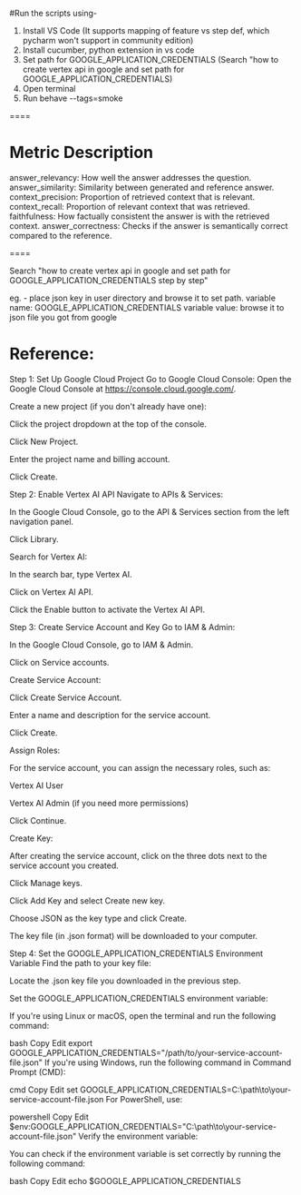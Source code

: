 #Run the scripts using-
1. Install VS Code (It supports mapping of feature vs step def, which pycharm won't support in community edition)
2. Install cucumber, python extension in vs code
3. Set path for GOOGLE_APPLICATION_CREDENTIALS (Search "how to create vertex api in google and set path for GOOGLE_APPLICATION_CREDENTIALS)
3. Open terminal
4. Run behave --tags=smoke


====

Metric	Description
====================
answer_relevancy:	How well the answer addresses the question.
answer_similarity:	Similarity between generated and reference answer.
context_precision:	Proportion of retrieved context that is relevant.
context_recall: 	Proportion of relevant context that was retrieved.
faithfulness:		How factually consistent the answer is with the retrieved context.
answer_correctness:	Checks if the answer is semantically correct compared to the reference.

====


Search "how to create vertex api in google and set path for GOOGLE_APPLICATION_CREDENTIALS step by step"

eg. - place json key in user directory and browse it to set path. 
variable name: GOOGLE_APPLICATION_CREDENTIALS
variable value: browse it to json file you got from google

Reference:
 ==========
Step 1: Set Up Google Cloud Project
Go to Google Cloud Console: Open the Google Cloud Console at https://console.cloud.google.com/.

Create a new project (if you don't already have one):

Click the project dropdown at the top of the console.

Click New Project.

Enter the project name and billing account.

Click Create.

Step 2: Enable Vertex AI API
Navigate to APIs & Services:

In the Google Cloud Console, go to the API & Services section from the left navigation panel.

Click Library.

Search for Vertex AI:

In the search bar, type Vertex AI.

Click on Vertex AI API.

Click the Enable button to activate the Vertex AI API.

Step 3: Create Service Account and Key
Go to IAM & Admin:

In the Google Cloud Console, go to IAM & Admin.

Click on Service accounts.

Create Service Account:

Click Create Service Account.

Enter a name and description for the service account.

Click Create.

Assign Roles:

For the service account, you can assign the necessary roles, such as:

Vertex AI User

Vertex AI Admin (if you need more permissions)

Click Continue.

Create Key:

After creating the service account, click on the three dots next to the service account you created.

Click Manage keys.

Click Add Key and select Create new key.

Choose JSON as the key type and click Create.

The key file (in .json format) will be downloaded to your computer.

Step 4: Set the GOOGLE_APPLICATION_CREDENTIALS Environment Variable
Find the path to your key file:

Locate the .json key file you downloaded in the previous step.

Set the GOOGLE_APPLICATION_CREDENTIALS environment variable:

If you're using Linux or macOS, open the terminal and run the following command:

bash
Copy
Edit
export GOOGLE_APPLICATION_CREDENTIALS="/path/to/your-service-account-file.json"
If you're using Windows, run the following command in Command Prompt (CMD):

cmd
Copy
Edit
set GOOGLE_APPLICATION_CREDENTIALS=C:\path\to\your-service-account-file.json
For PowerShell, use:

powershell
Copy
Edit
$env:GOOGLE_APPLICATION_CREDENTIALS="C:\path\to\your-service-account-file.json"
Verify the environment variable:

You can check if the environment variable is set correctly by running the following command:

bash
Copy
Edit
echo $GOOGLE_APPLICATION_CREDENTIALS